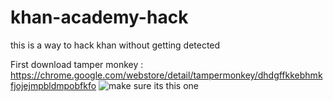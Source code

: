 # khan-academy-hack
this is a way to hack khan without getting detected

First download tamper monkey : https://chrome.google.com/webstore/detail/tampermonkey/dhdgffkkebhmkfjojejmpbldmpobfkfo
![make sure its this one](file:///C:/Users/melma/OneDrive/Pictures/Screenshots/Screenshot%202023-09-12%20164521.png)
